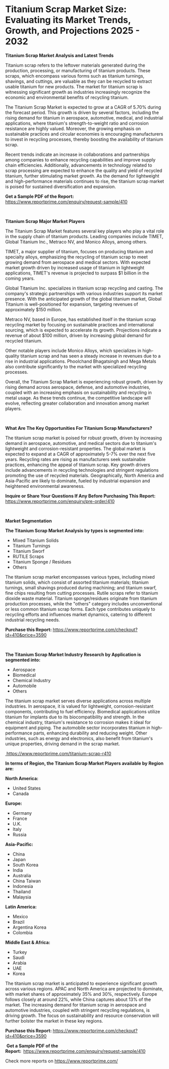 <p><h1>Titanium Scrap Market Size: Evaluating its Market Trends, Growth, and Projections 2025 - 2032</h1></p><p><strong>Titanium Scrap Market Analysis and Latest Trends</strong></p>
<p><p>Titanium scrap refers to the leftover materials generated during the production, processing, or manufacturing of titanium products. These scraps, which encompass various forms such as titanium turnings, shavings, and cuttings, are valuable as they can be recycled to extract usable titanium for new products. The market for titanium scrap is witnessing significant growth as industries increasingly recognize the economic and environmental benefits of recycling titanium.</p><p>The Titanium Scrap Market is expected to grow at a CAGR of 5.70% during the forecast period. This growth is driven by several factors, including the rising demand for titanium in aerospace, automotive, medical, and industrial applications, where titanium's strength-to-weight ratio and corrosion resistance are highly valued. Moreover, the growing emphasis on sustainable practices and circular economies is encouraging manufacturers to invest in recycling processes, thereby boosting the availability of titanium scrap.</p><p>Recent trends indicate an increase in collaborations and partnerships among companies to enhance recycling capabilities and improve supply chain efficiencies. Additionally, advancements in technology related to scrap processing are expected to enhance the quality and yield of recycled titanium, further stimulating market growth. As the demand for lightweight and high-performance materials continues to rise, the titanium scrap market is poised for sustained diversification and expansion.</p></p>
<p><strong>Get a Sample PDF of the Report:&nbsp;</strong> <a href="https://www.reportprime.com/enquiry/request-sample/410?utm_campaign=2533&utm_medium=2&utm_source=Github&utm_content=ia&utm_term=18032025&utm_id=titanium-scrap">https://www.reportprime.com/enquiry/request-sample/410</a></p>
<p>&nbsp;</p>
<p><strong>Titanium Scrap Major Market Players</strong></p>
<p><p>The Titanium Scrap Market features several key players who play a vital role in the supply chain of titanium products. Leading companies include TIMET, Global Titanium Inc., Metraco NV, and Monico Alloys, among others. </p><p>TIMET, a major supplier of titanium, focuses on producing titanium and specialty alloys, emphasizing the recycling of titanium scrap to meet growing demand from aerospace and medical sectors. With expected market growth driven by increased usage of titanium in lightweight applications, TIMET's revenue is projected to surpass $1 billion in the coming years.</p><p>Global Titanium Inc. specializes in titanium scrap recycling and casting. The company's strategic partnerships with various industries support its market presence. With the anticipated growth of the global titanium market, Global Titanium is well-positioned for expansion, targeting revenues of approximately $150 million.</p><p>Metraco NV, based in Europe, has established itself in the titanium scrap recycling market by focusing on sustainable practices and international sourcing, which is expected to accelerate its growth. Projections indicate a revenue of about $100 million, driven by increasing global demand for recycled titanium.</p><p>Other notable players include Monico Alloys, which specializes in high-quality titanium scrap and has seen a steady increase in revenues due to a rise in industrial applications. Phoolchand Bhagatsingh and Mega Metals also contribute significantly to the market with specialized recycling processes.</p><p>Overall, the Titanium Scrap Market is experiencing robust growth, driven by rising demand across aerospace, defense, and automotive industries, coupled with an increasing emphasis on sustainability and recycling in metal usage. As these trends continue, the competitive landscape will evolve, reflecting greater collaboration and innovation among market players.</p></p>
<p>&nbsp;</p>
<p><strong>What Are The Key Opportunities For Titanium Scrap Manufacturers?</strong></p>
<p><p>The titanium scrap market is poised for robust growth, driven by increasing demand in aerospace, automotive, and medical sectors due to titanium's lightweight and corrosion-resistant properties. The global market is expected to expand at a CAGR of approximately 5-7% over the next five years. Recycling rates are rising as manufacturers seek sustainable practices, enhancing the appeal of titanium scrap. Key growth drivers include advancements in recycling technologies and stringent regulations promoting the use of recycled materials. Geographically, North America and Asia-Pacific are likely to dominate, fueled by industrial expansion and heightened environmental awareness.</p></p>
<p><strong>Inquire or Share Your Questions If Any Before Purchasing This Report:</strong> <a href="https://www.reportprime.com/enquiry/pre-order/410?utm_campaign=2533&utm_medium=2&utm_source=Github&utm_content=ia&utm_term=18032025&utm_id=titanium-scrap">https://www.reportprime.com/enquiry/pre-order/410</a></p>
<p>&nbsp;</p>
<p><strong>Market Segmentation</strong></p>
<p><strong>The Titanium Scrap Market Analysis by types is segmented into:</strong></p>
<p><ul><li>Mixed Titanium Solids</li><li>Titanium Turnings</li><li>Titanium Sworf</li><li>RUTILE Scraps</li><li>Titanium Sponge / Residues</li><li>Others</li></ul></p>
<p><p>The titanium scrap market encompasses various types, including mixed titanium solids, which consist of assorted titanium materials; titanium turnings, small shavings produced during machining; and titanium swarf, fine chips resulting from cutting processes. Rutile scraps refer to titanium dioxide waste material. Titanium sponge/residues originate from titanium production processes, while the "others" category includes unconventional or less common titanium scrap forms. Each type contributes uniquely to recycling efforts and influences market dynamics, catering to different industrial recycling needs.</p></p>
<p><strong>Purchase this Report:&nbsp;</strong><a href="https://www.reportprime.com/checkout?id=410&price=3590&utm_campaign=2533&utm_medium=2&utm_source=Github&utm_content=ia&utm_term=18032025&utm_id=titanium-scrap">https://www.reportprime.com/checkout?id=410&price=3590</a></p>
<p>&nbsp;</p>
<p><strong>The Titanium Scrap Market Industry Research by Application is segmented into:</strong></p>
<p><ul><li>Aerospace</li><li>Biomedical</li><li>Chemical Industry</li><li>Automobile</li><li>Others</li></ul></p>
<p><p>The titanium scrap market serves diverse applications across multiple industries. In aerospace, it is valued for lightweight, corrosion-resistant components, contributing to fuel efficiency. Biomedical applications utilize titanium for implants due to its biocompatibility and strength. In the chemical industry, titanium's resistance to corrosion makes it ideal for equipment and piping. The automobile sector incorporates titanium in high-performance parts, enhancing durability and reducing weight. Other industries, such as energy and electronics, also benefit from titanium's unique properties, driving demand in the scrap market.</p></p>
<p><a href="https://www.reportprime.com/titanium-scrap-r410?utm_campaign=2533&utm_medium=2&utm_source=Github&utm_content=ia&utm_term=18032025&utm_id=titanium-scrap">&nbsp;https://www.reportprime.com/titanium-scrap-r410</a></p>
<p><strong>In terms of Region, the Titanium Scrap Market Players available by Region are:</strong></p>
<p>
    <p> <strong> North America: </strong>
        <ul>
            <li>United States</li>
            <li>Canada</li>
        </ul>
        </p> 
    <p> <strong> Europe: </strong>
        <ul>
            <li>Germany</li>
            <li>France</li>
            <li>U.K.</li>
            <li>Italy</li>
            <li>Russia</li>
        </ul>
        </p> 
    <p> <strong> Asia-Pacific: </strong>
        <ul>
            <li>China</li>
            <li>Japan</li>
            <li>South Korea</li>
            <li>India</li>
            <li>Australia</li>
            <li>China Taiwan</li>
            <li>Indonesia</li>
            <li>Thailand</li>
            <li>Malaysia</li>
        </ul>
        </p> 
    <p> <strong> Latin America: </strong>
        <ul>
            <li>Mexico</li>
            <li>Brazil</li>
            <li>Argentina Korea</li>
            <li>Colombia</li>
        </ul>
        </p> 
    <p> <strong> Middle East & Africa: </strong>
        <ul>
            <li>Turkey</li>
            <li>Saudi</li>
            <li>Arabia</li>
            <li>UAE</li>
            <li>Korea</li>
        </ul>
    </p>
    </p>
<p><p>The titanium scrap market is anticipated to experience significant growth across various regions. APAC and North America are projected to dominate, with market shares of approximately 35% and 30%, respectively. Europe follows closely at around 22%, while China captures about 13% of the market. The increasing demand for titanium scrap in aerospace and automotive industries, coupled with stringent recycling regulations, is driving growth. The focus on sustainability and resource conservation will further bolster the market in these key regions.</p></p>
<p><strong>Purchase this Report: </strong><a href="https://www.reportprime.com/checkout?id=410&price=3590&utm_campaign=2533&utm_medium=2&utm_source=Github&utm_content=ia&utm_term=18032025&utm_id=titanium-scrap">https://www.reportprime.com/checkout?id=410&price=3590</a></p>
<p>&nbsp;<strong>Get a Sample PDF of the Report:&nbsp;&nbsp;</strong><a href="https://www.reportprime.com/enquiry/request-sample/410?utm_campaign=2533&utm_medium=2&utm_source=Github&utm_content=ia&utm_term=18032025&utm_id=titanium-scrap">https://www.reportprime.com/enquiry/request-sample/410</a></p>
<p><strong></strong></p>
<p>Check more reports on <a href="https://www.reportprime.com/?utm_campaign=2533&utm_medium=2&utm_source=Github&utm_content=ia&utm_term=18032025&utm_id=titanium-scrap">https://www.reportprime.com/</a></p>